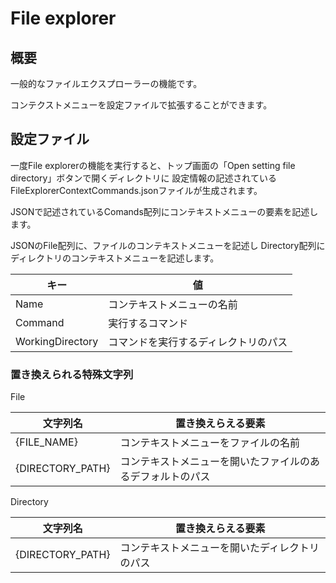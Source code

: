 # File explorer

## 概要

一般的なファイルエクスプローラーの機能です。

コンテクストメニューを設定ファイルで拡張することができます。

## 設定ファイル

一度File explorerの機能を実行すると、トップ画面の「Open setting file directory」ボタンで開くディレクトリに
設定情報の記述されているFileExplorerContextCommands.jsonファイルが生成されます。

JSONで記述されているComands配列にコンテキストメニューの要素を記述します。

JSONのFile配列に、ファイルのコンテキストメニューを記述し
Directory配列にディレクトリのコンテキストメニューを記述します。

キー|値
---|---
Name|コンテキストメニューの名前
Command|実行するコマンド
WorkingDirectory|コマンドを実行するディレクトリのパス

### 置き換えられる特殊文字列

File

文字列名|置き換えらえる要素
---|---
{FILE_NAME}|コンテキストメニューをファイルの名前
{DIRECTORY_PATH}|コンテキストメニューを開いたファイルのあるデフォルトのパス

Directory

文字列名|置き換えらえる要素
---|---
{DIRECTORY_PATH}|コンテキストメニューを開いたディレクトリのパス
